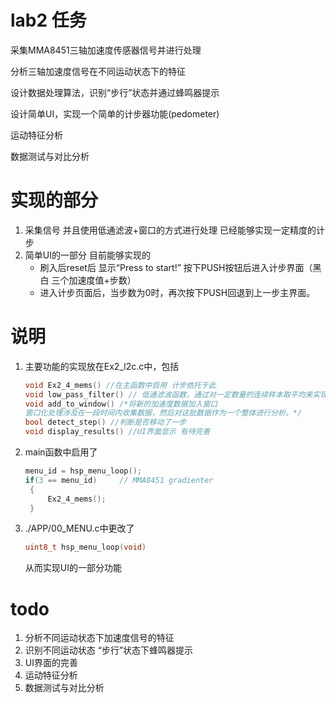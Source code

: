 # lab2 任务
采集MMA8451三轴加速度传感器信号并进行处理

分析三轴加速度信号在不同运动状态下的特征

设计数据处理算法，识别“步行”状态并通过蜂鸣器提示

设计简单UI，实现一个简单的计步器功能(pedometer)

运动特征分析

数据测试与对比分析

# 实现的部分
1. 采集信号 并且使用低通滤波+窗口的方式进行处理 已经能够实现一定精度的计步
2. 简单UI的一部分 目前能够实现的
   - 刷入后reset后 显示“Press to start!” 按下PUSH按钮后进入计步界面（黑白 三个加速度值+步数）
   - 进入计步页面后，当步数为0时，再次按下PUSH回退到上一步主界面。
   
# 说明
1. 主要功能的实现放在Ex2_l2c.c中，包括
   ```c
   void Ex2_4_mems() //在主函数中启用 计步依托于此
   void low_pass_filter() // 低通滤波函数，通过对一定数量的连续样本取平均来实现
   void add_to_window() /*将新的加速度数据加入窗口
   窗口化处理涉及在一段时间内收集数据，然后对这批数据作为一个整体进行分析。*/
   bool detect_step() //判断是否移动了一步
   void display_results() //UI界面显示 有待完善
   ```

2. main函数中启用了
   ```c
   menu_id = hsp_menu_loop();
   if(3 == menu_id)		// MMA8451 gradienter
	{
		Ex2_4_mems();
	}
   ```
3. ./APP/00_MENU.c中更改了
   ```c
   uint8_t hsp_menu_loop(void)
   ```
   从而实现UI的一部分功能


# todo
1. 分析不同运动状态下加速度信号的特征
2. 识别不同运动状态 “步行”状态下蜂鸣器提示
3. UI界面的完善
4. 运动特征分析
5. 数据测试与对比分析
